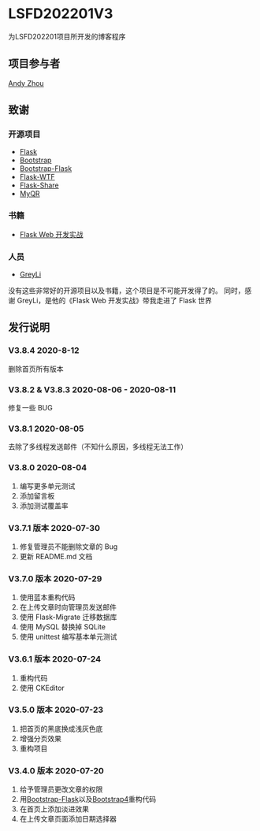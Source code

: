# LSFD202201V3

为LSFD202201项目所开发的博客程序

## 项目参与者

[Andy Zhou](https://github.com/z-t-y)

## 致谢

### 开源项目

- [Flask](https://github.com/pallets/flask)
- [Bootstrap](https://github.com/twbs/bootstrap)
- [Bootstrap-Flask](https://github.com/greyli/bootstrap-flask)
- [Flask-WTF](https://github.com/lepture/flask-wtf)
- [Flask-Share](https://github.com/greyli/flask-share)
- [MyQR](https://pypi.org/project/MyQR/)

### 书籍

- [Flask Web 开发实战](https://helloflask.com)

### 人员

- [GreyLi](https://greyli.com)

没有这些非常好的开源项目以及书籍，这个项目是不可能开发得了的。
同时，感谢 GreyLi，是他的《Flask Web 开发实战》带我走进了 Flask 世界

## 发行说明

### V3.8.4 2020-8-12

删除首页所有版本

### V3.8.2 & V3.8.3  2020-08-06 - 2020-08-11

修复一些 BUG

### V3.8.1 2020-08-05

去除了多线程发送邮件（不知什么原因，多线程无法工作）

### V3.8.0 2020-08-04

1. 编写更多单元测试
2. 添加留言板
3. 添加测试覆盖率

### V3.7.1 版本 2020-07-30

1. 修复管理员不能删除文章的 Bug
2. 更新 README.md 文档

### V3.7.0 版本 2020-07-29

1. 使用蓝本重构代码
2. 在上传文章时向管理员发送邮件
3. 使用 Flask-Migrate 迁移数据库
4. 使用 MySQL 替换掉 SQLite
5. 使用 unittest 编写基本单元测试

### V3.6.1 版本 2020-07-24

1. 重构代码
2. 使用 CKEditor

### V3.5.0 版本 2020-07-23

1. 把首页的黑底换成浅灰色底
2. 增强分页效果
3. 重构项目

### V3.4.0 版本 2020-07-20

1. 给予管理员更改文章的权限
2. 用[Bootstrap-Flask](https://github.com/greyli/bootstrap-flask)以及[Bootstrap4](https://github.com/twbs/bootstrap)重构代码
3. 在首页上添加淡进效果
4. 在上传文章页面添加日期选择器
